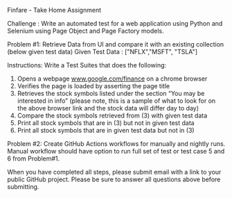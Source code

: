 Finfare - Take Home Assignment

Challenge : Write an automated test for a web application using Python and Selenium using Page
Object and Page Factory models.

Problem #1: Retrieve Data from UI and compare it with an existing collection (below given
test data)
Given Test Data : ["NFLX","MSFT", "TSLA"]

Instructions:
Write a Test Suites that does the following:
1. Opens a webpage www.google.com/finance on a chrome browser
2. Verifies the page is loaded by asserting the page title
3. Retrieves the stock symbols listed under the section “You may be interested in info”
(please note, this is a sample of what to look for on the above browser link and the stock
data will differ day to day)
4. Compare the stock symbols retrieved from (3) with given test data
5. Print all stock symbols that are in (3) but not in given test data
6. Print all stock symbols that are in given test data but not in (3)

Problem #2:
Create GitHub Actions workflows for manually and nightly runs.
Manual workflow should have option to run full set of test or test case 5 and 6 from Problem#1.

When you have completed all steps, please submit email with a link to your public GitHub
project.
Please be sure to answer all questions above before submitting.
